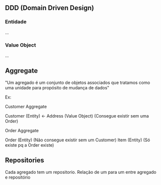 ## DDD (Domain Driven Design)

### Entidade

...

### Value Object

...

## Aggregate

"Um agregado é um conjunto de objetos associados que tratamos como uma unidade para propósito de mudança de dados"

Ex:

Customer Aggregate

<!-- ------------------------------------------------------------------------ -->

Customer (Entity) <- Address (Value Object) (Consegue existir sem uma Order)

<!-- ------------------------------------------------------------------------ -->

Order Aggregate

<!-- ------------------------------------------------------------------------ -->

Order (Entity) (Não consegue existir sem um Customer)
Item (Entity) (Só existe pq a Order existe)

<!-- ------------------------------------------------------------------------ -->

## Repositories

Cada agregado tem um repositorio. Relação de um para um entre agregado e repositório
